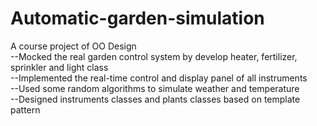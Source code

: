 # Automatic-garden-simulation

A course project of OO Design  
--Mocked the real garden control system by develop heater, fertilizer, sprinkler and light class  
--Implemented the real-time control and display panel of all instruments  
--Used some random algorithms to simulate weather and temperature  
--Designed instruments classes and plants classes based on template pattern  
